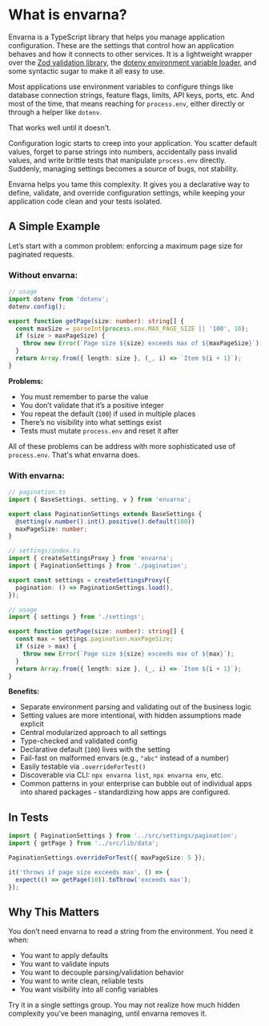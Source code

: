 # What is envarna?

Envarna is a TypeScript library that helps you manage application configuration. These are the settings that control how an application behaves and how it connects to other services.  It is a lightweight wrapper over the [Zod validation library](https://zod.dev/api?id=strings), the [dotenv environment variable loader](https://www.npmjs.com/package/dotenv), and some syntactic sugar to make it all easy to use.

Most applications use environment variables to configure things like database connection strings, feature flags, limits, API keys,  ports, etc. And most of the time, that means reaching for `process.env`, either directly or through a helper like `dotenv`.

That works well until it doesn't.

Configuration logic starts to creep into your application. You scatter default values, forget to parse strings into numbers, accidentally pass invalid values, and write brittle tests that manipulate `process.env` directly. Suddenly, managing settings becomes a source of bugs, not stability.

Envarna helps you tame this complexity. It gives you a declarative way to define, validate, and override configuration settings, while keeping your application code clean and your tests isolated.

## A Simple Example

Let’s start with a common problem: enforcing a maximum page size for paginated requests.

### Without envarna:

```ts
// usage
import dotenv from 'dotenv';
dotenv.config();

export function getPage(size: number): string[] {
  const maxSize = parseInt(process.env.MAX_PAGE_SIZE || '100', 10);
  if (size > maxPageSize) {
    throw new Error(`Page size ${size} exceeds max of ${maxPageSize}`);
  }
  return Array.from({ length: size }, (_, i) => `Item ${i + 1}`);
}
```

**Problems:**

* You must remember to parse the value
* You don’t validate that it’s a positive integer
* You repeat the default (`100`) if used in multiple places
* There’s no visibility into what settings exist
* Tests must mutate `process.env` and reset it after

All of these problems can be address with more sophisticated use of `process.env`.  That's what envarna does.

### With envarna:

```ts
// pagination.ts
import { BaseSettings, setting, v } from 'envarna';

export class PaginationSettings extends BaseSettings {
  @setting(v.number().int().positive().default(100))
  maxPageSize: number;
}
```

```ts
// settings/index.ts
import { createSettingsProxy } from 'envarna';
import { PaginationSettings } from './pagination';

export const settings = createSettingsProxy({
  pagination: () => PaginationSettings.load(),
});
```

```ts
// usage
import { settings } from './settings';

export function getPage(size: number): string[] {
  const max = settings.pagination.maxPageSize;
  if (size > max) {
    throw new Error(`Page size ${size} exceeds max of ${max}`);
  }
  return Array.from({ length: size }, (_, i) => `Item ${i + 1}`);
}
```

**Benefits:**

* Separate environment parsing and validating out of the business logic
* Setting values are more intentional, with hidden assumptions made explicit
* Central modularized approach to all settings
* Type-checked and validated config
* Declarative default (`100`) lives with the setting
* Fail-fast on malformed envars (e.g., `"abc"` instead of a number)
* Easily testable via `.overrideForTest()`
* Discoverable via CLI: `npx envarna list`, `npx envarna env`, etc.
* Common patterns in your enterprise can bubble out of individual apps into shared packages - standardizing how apps are configured.


## In Tests

```ts
import { PaginationSettings } from '../src/settings/pagination';
import { getPage } from '../src/lib/data';

PaginationSettings.overrideForTest({ maxPageSize: 5 });

it('throws if page size exceeds max', () => {
  expect(() => getPage(10)).toThrow('exceeds max');
});
```


## Why This Matters

You don’t need envarna to read a string from the environment.
You need it when:

* You want to apply defaults
* You want to validate inputs
* You want to decouple parsing/validation behavior
* You want to write clean, reliable tests
* You want visibility into all config variables

Try it in a single settings group. You may not realize how much hidden complexity you’ve been managing, until envarna removes it.
